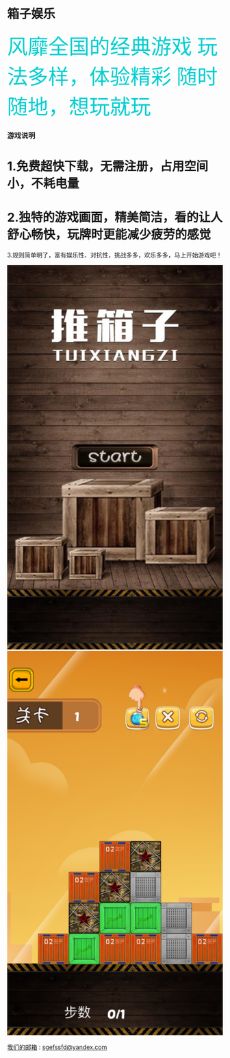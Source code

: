 # 箱子娱乐


<font color=#00CED1	 size=18 face="微软雅黑">风靡全国的经典游戏
玩法多样，体验精彩
随时随地，想玩就玩</font>


### 游戏说明

1.免费超快下载，无需注册，占用空间小，不耗电量
=====
2.独特的游戏画面，精美简洁，看的让人舒心畅快，玩牌时更能减少疲劳的感觉
====
3.规则简单明了，富有娱乐性、对抗性，挑战多多，欢乐多多，马上开始游戏吧！



![image](https://github.com/yay604882/gamebox/blob/master/IMG_0942.PNG)
![image](https://github.com/yay604882/gamebox/blob/master/IMG_0949.PNG)


[我们的邮箱](sgefssfd@yandex.com) : [sgefssfd@yandex.com](sgefssfd@yandex.com)

